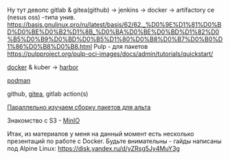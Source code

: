 Ну тут девопс
gitlab & gitea(github) -> jenkins -> docker -> artifactory ce (nesus oss) -типа унив.
https://basis.gnulinux.pro/ru/latest/basis/62/62._%D0%9E%D1%81%D0%BD%D0%BE%D0%B2%D1%8B_%D0%BA%D0%BE%D0%BD%D1%82%D0%B5%D0%B9%D0%BD%D0%B5%D1%80%D0%B8%D0%B7%D0%B0%D1%86%D0%B8%D0%B8.html
Pulp - для пакетов https://pulpproject.org/pulp-oci-images/docs/admin/tutorials/quickstart/

[docker](/docs/wi/docker) & kuber -> [harbor](/docs/wi/harbor)

[podman](/docs/wi/podman)

github, [gitea](/docs/wi/gitea), gitlab action(s)

[Параллельно изучаем сборку пакетов для альта](https://www.altlinux.org/Images.www.altlinux.org/d/d3/%D0%A3%D0%9C%D0%9F_%C2%AB%D0%94%D0%BE%D0%B2%D0%B5%D1%80%D0%B5%D0%BD%D0%BD%D0%B0%D1%8F_%D1%80%D0%B0%D0%B7%D1%80%D0%B0%D0%B1%D0%BE%D1%82%D0%BA%D0%B0_%D0%BF%D1%80%D0%BE%D0%B3%D1%80%D0%B0%D0%BC%D0%BC%D0%BD%D1%8B%D1%85_%D0%BF%D0%B0%D0%BA%D0%B5%D1%82%D0%BE%D0%B2_%D0%B8_%D1%81%D0%B1%D0%BE%D1%80%D0%BA%D0%B0_%D0%BF%D1%80%D0%BE%D0%B3%D1%80%D0%B0%D0%BC%D0%BC%D0%BD%D0%BE%D0%B3%D0%BE_%D0%BE%D0%B1%D0%B5%D1%81%D0%BF%D0%B5%D1%87%D0%B5%D0%BD%D0%B8%D1%8F%C2%BB.pdf)

Знакомство с S3 - [MinIO](/docs/wi/minio)


Итак, из материалов у меня на данный момент есть несколько презентаций по работе с Docker. Будьте внимательны - гайды написаны под Alpine Linux: https://disk.yandex.ru/d/yZRsg5Jy4MuY3g